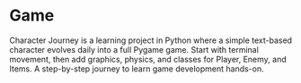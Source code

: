 # Game
Character Journey is a learning project in Python where a simple text-based character evolves daily into a full Pygame game. Start with terminal movement, then add graphics, physics, and classes for Player, Enemy, and Items. A step-by-step journey to learn game development hands-on.
